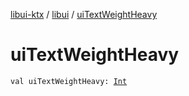 [libui-ktx](../index.md) / [libui](index.md) / [uiTextWeightHeavy](./ui-text-weight-heavy.md)

# uiTextWeightHeavy

`val uiTextWeightHeavy: `[`Int`](https://kotlinlang.org/api/latest/jvm/stdlib/kotlin/-int/index.html)